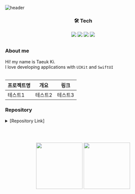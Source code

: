 ![header](https://capsule-render.vercel.app/api?type=waving&color=0:14C9FF,85:015EEA&height=225&section=header&text=Taeuk%20KI&fontSize=35&&animation=fadeIn&fontAlignY=38&desc=iOS%20Developer&descAlignY=51&descAlign=50&fontColor=FFFFFF)


<h3 align="center">🛠️ Tech</div>
<h6 align="center"> </div>
<div align="center">
<img src="https://img.shields.io/badge/iOS-000000?style=flat-square&logo=iOS&logoColor=white">
<img src="https://img.shields.io/badge/Swift-F05138?style=flat-square&logo=Swift&logoColor=white">
<img src="https://img.shields.io/badge/Xcode-147EFB?style=flat-square&logo=Xcode&logoColor=white">
<img src="https://img.shields.io/badge/Python-3776AB?style=flat-square&logo=Python&logoColor=white">
</div>

### About me
Hi! my name is Taeuk Ki.   
I love developing applications with `UIKit` and `SwiftUI`<br/><br/>

|프로젝트명|개요|링크|
|---|------|---|
|테스트1|테스트2|테스트3|
### Repository
<details markdown="1">
<summary>  [Repository Link] </summary>
<div><h5> Projects </h5>
 - 'GukbapMinister' iOS Application : <https://github.com/APPSCHOOL1-REPO/finalproject-goodvibe>
 - 'Landscaping for Everyone' Android Application : <https://github.com/KiTaeUk/app_Landscape>

<div><h5> Like Lion App School </h5>
- Hackthon Project : <https://github.com/APPSCHOOL1-REPO/20230105-hackathon-lab10>
- Shopping Service Project : <https://github.com/APPSCHOOL1-REPO/big-project-a-customer-ios>
- MVP Project : <https://github.com/APPSCHOOL1-REPO/mvp-20221216-lab12>
 
<div><h5> Study </h5>
 - Swift Algorithm


</details>

<br/><br/>

<div align="center">
<img style="height: 150px; width: auto%;" class="img" src="https://github-readme-stats.vercel.app/api/top-langs/?username=KiTaeUk&langs_count=5&theme=tokyonight" />
<img style="height: 150px; width: auto%;" class="img" src="https://github-readme-stats.vercel.app/api?username=KiTaeUk&&show_icons=true&theme=tokyonight" />
</div>

<!--
**KiTaeUK/KiTaeUk** is a ✨ _special_ ✨ repository because its `README.md` (this file) appears on your GitHub profile.

Here are some ideas to get you started:

- 🔭 I’m currently working on ...
- 🌱 I’m currently learning ...
- 👯 I’m looking to collaborate on ...
- 🤔 I’m looking for help with ...
- 💬 Ask me about ...
- 📫 How to reach me: ...
- 😄 Pronouns: ...
- ⚡ Fun fact: ...
-->
